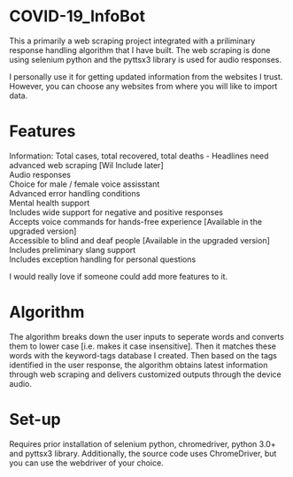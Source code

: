 # COVID-19_InfoBot
This a primarily a web scraping project integrated with a priliminary response handling algorithm that I have built. The web scraping is done using selenium python and the pyttsx3 library is used for audio responses.

I personally use it for getting updated information from the websites I trust. However, you can choose any websites from where you will like to import data.

# Features

Information: Total cases, total recovered, total deaths - Headlines need advanced web scraping [Wil Include later] <br />
Audio responses <br />
Choice for male / female voice assisstant <br />
Advanced error handling conditions <br />
Mental health support <br />
Includes wide support for negative and positive responses <br />
Accepts voice commands for hands-free experience [Available in the upgraded version] <br />
Accessible to blind and deaf people [Available in the upgraded version] <br />
Includes preliminary slang support <br />
Includes exception handling for personal questions <br />

I would really love if someone could add more features to it.

# Algorithm

The algorithm breaks down the user inputs to seperate words and converts them to lower case [i.e. makes it case insensitive]. Then it matches these words with the keyword-tags database I created. Then based on the tags identified in the user response, the algorithm obtains latest information through web scraping and delivers customized outputs through the device audio.

# Set-up
Requires prior installation of selenium python, chromedriver, python 3.0+ and pyttsx3 library. Additionally, the source code uses ChromeDriver, but you can use the webdriver of your choice.

